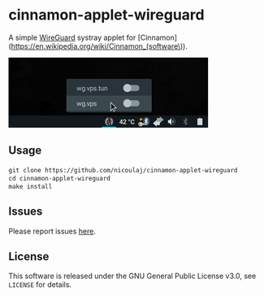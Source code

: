 cinnamon-applet-wireguard
=========================

A simple [WireGuard](https://www.wireguard.com) systray applet for [Cinnamon](https://en.wikipedia.org/wiki/Cinnamon_(software\)).

![screenshot](screenshot.png)


Usage
-----

```
git clone https://github.com/nicoulaj/cinnamon-applet-wireguard
cd cinnamon-applet-wireguard
make install
```

Issues
------

Please report issues [here](https://github.com/nicoulaj/cinnamon-applet-wireguard/issues).

License
-------

This software is released under the GNU General Public License v3.0, see `LICENSE` for details.
